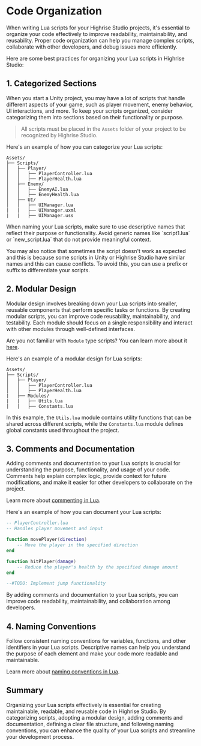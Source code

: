 # Code Organization

When writing Lua scripts for your Highrise Studio projects, it's essential to organize your code effectively to improve readability, maintainability, and reusability. Proper code organization can help you manage complex scripts, collaborate with other developers, and debug issues more efficiently.

Here are some best practices for organizing your Lua scripts in Highrise Studio:

## 1. Categorized Sections

When you start a Unity project, you may have a lot of scripts that handle different aspects of your game, such as player movement, enemy behavior, UI interactions, and more. To keep your scripts organized, consider categorizing them into sections based on their functionality or purpose.

> All scripts must be placed in the `Assets` folder of your project to be recognized by Highrise Studio.

Here's an example of how you can categorize your Lua scripts:

```plaintext
Assets/
├── Scripts/
│   ├── Player/
│   │   ├── PlayerController.lua
│   │   ├── PlayerHealth.lua
│   ├── Enemy/
│   │   ├── EnemyAI.lua
│   │   ├── EnemyHealth.lua
│   ├── UI/
│   │   ├── UIManager.lua
|   |   ├── UIManager.uxml
|   |   ├── UIManager.uss
```

<Note type="warning">
When naming your Lua scripts, make sure to use descriptive names that reflect their purpose or functionality. Avoid generic names like `script1.lua` or `new_script.lua` that do not provide meaningful context.

You may also notice that sometimes the script doesn't work as expected and this is because some scripts in Unity or Highrise Studio have similar names and this can cause conflicts. To avoid this, you can use a prefix or suffix to differentiate your scripts.
</Note>

## 2. Modular Design

Modular design involves breaking down your Lua scripts into smaller, reusable components that perform specific tasks or functions. By creating modular scripts, you can improve code reusability, maintainability, and testability. Each module should focus on a single responsibility and interact with other modules through well-defined interfaces.

Are you not familiar with `Module` type scripts? You can learn more about it [here](https://create.highrise.game/learn/studio/create/scripting/script-types/module).

Here's an example of a modular design for Lua scripts:

```plaintext
Assets/
├── Scripts/
│   ├── Player/
│   │   ├── PlayerController.lua
│   │   ├── PlayerHealth.lua
|   ├── Modules/
|   |   ├── Utils.lua
|   |   ├── Constants.lua
```

In this example, the `Utils.lua` module contains utility functions that can be shared across different scripts, while the `Constants.lua` module defines global constants used throughout the project.

## 3. Comments and Documentation

Adding comments and documentation to your Lua scripts is crucial for understanding the purpose, functionality, and usage of your code. Comments help explain complex logic, provide context for future modifications, and make it easier for other developers to collaborate on the project.

Learn more about [commenting in Lua](https://create.highrise.game/learn/studio/create/scripting/lua/features/comments).

Here's an example of how you can document your Lua scripts:

```lua
-- PlayerController.lua
-- Handles player movement and input

function movePlayer(direction)
    -- Move the player in the specified direction
end

function hitPlayer(damage)
    -- Reduce the player's health by the specified damage amount
end

--#TODO: Implement jump functionality
```

By adding comments and documentation to your Lua scripts, you can improve code readability, maintainability, and collaboration among developers.

## 4. Naming Conventions

Follow consistent naming conventions for variables, functions, and other identifiers in your Lua scripts. Descriptive names can help you understand the purpose of each element and make your code more readable and maintainable.

Learn more about [naming conventions in Lua](https://create.highrise.game/learn/studio/create/scripting/lua/best-practices/naming-conventions).

## Summary

Organizing your Lua scripts effectively is essential for creating maintainable, readable, and reusable code in Highrise Studio. By categorizing scripts, adopting a modular design, adding comments and documentation, defining a clear file structure, and following naming conventions, you can enhance the quality of your Lua scripts and streamline your development process.




